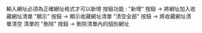 輸入網址必須為正確網址格式才可以新增
按鈕功能 :
"新增" 按鈕 -> 將網址加入收藏網址清單
"顯示" 按鈕 -> 顯示收藏網址清單
"清空全部" 按鈕 -> 將收藏網址清單清空
清單的 "刪除" 按鈕 -> 刪除清單內的個別網址
